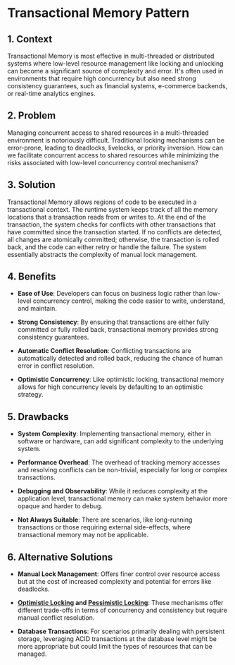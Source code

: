 # Transactional Memory Pattern


## 1. Context

Transactional Memory is most effective in multi-threaded or distributed systems where low-level resource management like locking and unlocking can become a significant source of complexity and error. It's often used in environments that require high concurrency but also need strong consistency guarantees, such as financial systems, e-commerce backends, or real-time analytics engines.


## 2. Problem

Managing concurrent access to shared resources in a multi-threaded environment is notoriously difficult. Traditional locking mechanisms can be error-prone, leading to deadlocks, livelocks, or priority inversion. How can we facilitate concurrent access to shared resources while minimizing the risks associated with low-level concurrency control mechanisms?


## 3. Solution

Transactional Memory allows regions of code to be executed in a transactional context. The runtime system keeps track of all the memory locations that a transaction reads from or writes to. At the end of the transaction, the system checks for conflicts with other transactions that have committed since the transaction started. If no conflicts are detected, all changes are atomically committed; otherwise, the transaction is rolled back, and the code can either retry or handle the failure. The system essentially abstracts the complexity of manual lock management.


## 4. Benefits

- **Ease of Use**: Developers can focus on business logic rather than low-level concurrency control, making the code easier to write, understand, and maintain.

- **Strong Consistency**: By ensuring that transactions are either fully committed or fully rolled back, transactional memory provides strong consistency guarantees.

- **Automatic Conflict Resolution**: Conflicting transactions are automatically detected and rolled back, reducing the chance of human error in conflict resolution.

- **Optimistic Concurrency**: Like optimistic locking, transactional memory allows for high concurrency levels by defaulting to an optimistic strategy.


## 5. Drawbacks

- **System Complexity**: Implementing transactional memory, either in software or hardware, can add significant complexity to the underlying system.

- **Performance Overhead**: The overhead of tracking memory accesses and resolving conflicts can be non-trivial, especially for long or complex transactions.

- **Debugging and Observability**: While it reduces complexity at the application level, transactional memory can make system behavior more opaque and harder to debug.

- **Not Always Suitable**: There are scenarios, like long-running transactions or those requiring external side-effects, where transactional memory may not be applicable.


## 6. Alternative Solutions

- **Manual Lock Management**: Offers finer control over resource access but at the cost of increased complexity and potential for errors like deadlocks.

- **[Optimistic Locking](./Optimistic%20Locking.md) and [Pessimistic Locking](./Pessimistic%20Locking.md)**: These mechanisms offer different trade-offs in terms of concurrency and consistency but require manual conflict resolution.

- **Database Transactions**: For scenarios primarily dealing with persistent storage, leveraging ACID transactions at the database level might be more appropriate but could limit the types of resources that can be managed.
